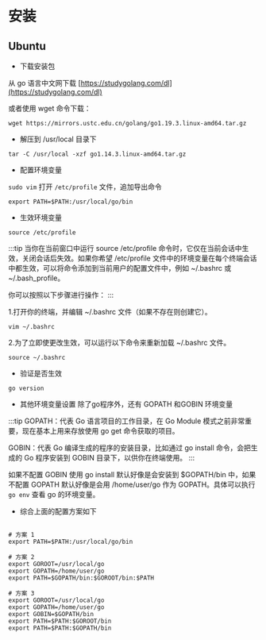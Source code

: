 # 安装

## Ubuntu

- 下载安装包

从 go 语言中文网下载 [https://studygolang.com/dl](https://studygolang.com/dl)

或者使用 wget 命令下载：
```shell
wget https://mirrors.ustc.edu.cn/golang/go1.19.3.linux-amd64.tar.gz
```

- 解压到 /usr/local 目录下
```shell
tar -C /usr/local -xzf go1.14.3.linux-amd64.tar.gz
```

- 配置环境变量

`sudo vim` 打开 `/etc/profile` 文件，追加导出命令
```shell
export PATH=$PATH:/usr/local/go/bin
```

- 生效环境变量
```shell
source /etc/profile
```

:::tip
当你在当前窗口中运行 source /etc/profile 命令时，它仅在当前会话中生效，关闭会话后失效。如果你希望 /etc/profile 文件中的环境变量在每个终端会话中都生效，可以将命令添加到当前用户的配置文件中，例如 ~/.bashrc 或 ~/.bash_profile。

你可以按照以下步骤进行操作：
:::

1.打开你的终端，并编辑 ~/.bashrc 文件（如果不存在则创建它）。

```shell
vim ~/.bashrc
```

2.为了立即使更改生效，可以运行以下命令来重新加载 ~/.bashrc 文件。

```shell
source ~/.bashrc
```


- 验证是否生效
```shell
go version
```

- 其他环境变量设置
除了go程序外，还有 GOPATH 和GOBIN 环境变量

:::tip
GOPATH：代表 Go 语言项目的工作目录，在 Go Module 模式之前非常重要，现在基本上用来存放使用 go get 命令获取的项目。

GOBIN：代表 Go 编译生成的程序的安装目录，比如通过 go install 命令，会把生成的 Go 程序安装到 GOBIN 目录下，以供你在终端使用。
:::

如果不配置 GOBIN 使用 go install 默认好像是会安装到 $GOPATH/bin 中，如果不配置 GOPATH 默认好像是会用 /home/user/go 作为 GOPATH。具体可以执行 `go env` 查看 go 的环境变量。


- 综合上面的配置方案如下
```shell

# 方案 1
export PATH=$PATH:/usr/local/go/bin

# 方案 2
export GOROOT=/usr/local/go
export GOPATH=/home/user/go
export PATH=$GOPATH/bin:$GOROOT/bin:$PATH

# 方案 3
export GOROOT=/usr/local/go
export GOPATH=/home/user/go
export GOBIN=$GOPATH/bin
export PATH=$PATH:$GOROOT/bin
export PATH=$PATH:$GOPATH/bin
```
